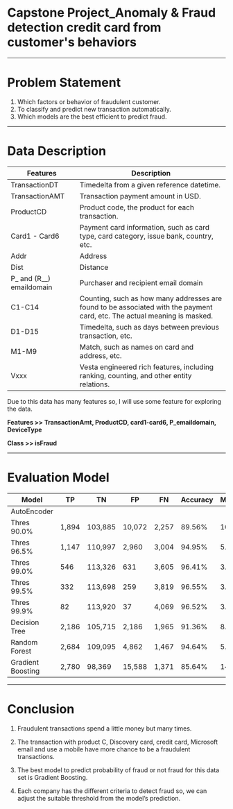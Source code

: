 # Capstone Project_Anomaly & Fraud detection credit card from customer's behaviors

____________________________________________________________________________________________________________________

# Problem Statement

1. Which factors or behavior of fraudulent customer.
2. To classify and predict new transaction automatically.
3. Which models are the best efficient to predict fraud.
____________________________________________________________________________________________________________________

# Data Description

| Features | Description |
|---|---|
|TransactionDT |Timedelta from a given reference datetime. |
|TransactionAMT |Transaction payment amount in USD. |
|ProductCD |Product code, the product for each transaction. |
|Card1 - Card6 |Payment card information, such as card type, card category, issue bank, country, etc. |
|Addr |Address |
|Dist |Distance |
|P_ and (R__) emaildomain |Purchaser and recipient email domain |
|C1-C14 |Counting, such as how many addresses are found to be associated with the payment card, etc. The actual meaning is masked. |
|D1-D15 |Timedelta, such as days between previous transaction, etc. |
|M1-M9 |Match, such as names on card and address, etc. |
|Vxxx |Vesta engineered rich features, including ranking, counting, and other entity relations. |

Due to this data has many features so, I will use some feature for exploring the data.

**Features >> TransactionAmt, ProductCD, card1-card6, P_emaildomain, DeviceType**

**Class >> isFraud**
____________________________________________________________________________________________________________________


# Evaluation Model

| Model | TP | TN | FP | FN | Accuracy | Misclassification | Precision | Recall | Specificity |
|---|---|---|---|---|---|---|---|---|---|
| AutoEncoder | | | | | | | | | |
| Thres 90.0% | 1,894 | 103,885 | 10,072 | 2,257 | 89.56% | 10.44% | 15.83% | 45.63% | 91.16% |
| Thres 96.5% | 1,147 | 110,997 | 2,960 | 3,004 | 94.95% | 5.05% | 27.93% | 27.63% | 97.40% |
| Thres 99.0% | 546 | 113,326 | 631 | 3,605 | 96.41% | 3.59% | 46.39% | 13.15% | 99.45% |
| Thres 99.5% | 332 | 113,698 | 259 | 3,819 | 96.55% | 3.45% | 56.18% | 8.00% | 99.77% |
| Thres 99.9% | 82 | 113,920 | 37 | 4,069 | 96.52% | 3.48% | 68.91% | 1.98% | 99.97% |
| Decision Tree | 2,186 | 105,715 | 2,186 | 1,965 | 91.36% | 8.64% | 20.96% | 52.66% | 92.77% |
| Random Forest | 2,684 | 109,095 | 4,862 | 1,467 | 94.64% | 5.36% | 35.57% | 64.66% | 95.73% |
| Gradient Boosting | 2,780 | 98,369 | 15,588 | 1,371 | 85.64% | 14.4% | 15.14% | 66.97% | 86.32% |
____________________________________________________________________________________________________________________

# Conclusion

1. Fraudulent transactions spend a little money but many times.

2. The transaction with product C, Discovery card, credit card, Microsoft email and use a mobile have more chance to  be a fraudulent transactions.

3. The best model to predict probability of fraud or not fraud for this data set is Gradient Boosting.

4. Each company has the different criteria to detect fraud so, we can adjust the suitable threshold from the model’s prediction.


